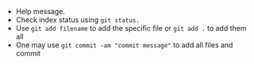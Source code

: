 * Help message.
* Check index status using `git status.`
* Use `git add filename` to add the specific file or  `git add .` to add them all
* One may use  `git commit -am "commit message"` to add all files and commit
